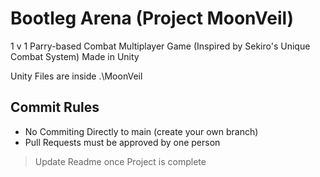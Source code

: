 # Bootleg Arena (Project MoonVeil)
1 v 1 Parry-based Combat Multiplayer Game (Inspired by Sekiro's Unique Combat System) Made in Unity 

Unity Files are inside .\MoonVeil

## Commit Rules
- No Commiting Directly to main (create your own branch)
- Pull Requests must be approved by one person





> Update Readme once Project is complete
